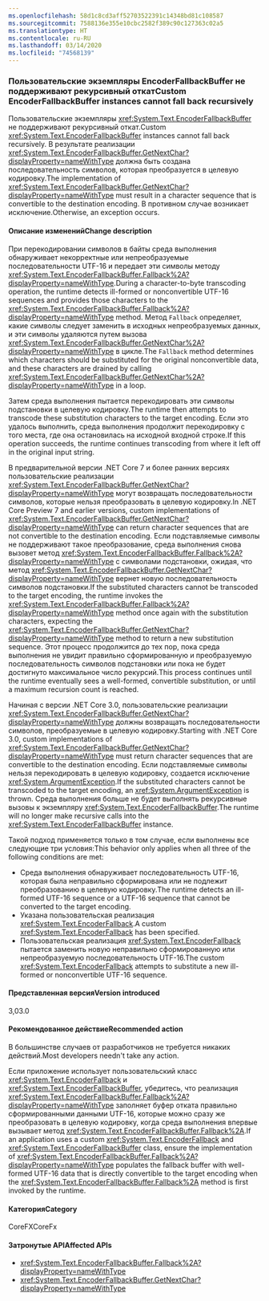 ```yaml
---
ms.openlocfilehash: 58d1c8cd3aff52703522391c14348bd81c108587
ms.sourcegitcommit: 7588136e355e10cbc2582f389c90c127363c02a5
ms.translationtype: HT
ms.contentlocale: ru-RU
ms.lasthandoff: 03/14/2020
ms.locfileid: "74568139"
---
```

### <a name="custom-encoderfallbackbuffer-instances-cannot-fall-back-recursively"></a><span data-ttu-id="12952-101">Пользовательские экземпляры EncoderFallbackBuffer не поддерживают рекурсивный откат</span><span class="sxs-lookup"><span data-stu-id="12952-101">Custom EncoderFallbackBuffer instances cannot fall back recursively</span></span>

<span data-ttu-id="12952-102">Пользовательские экземпляры <xref:System.Text.EncoderFallbackBuffer> не поддерживают рекурсивный откат.</span><span class="sxs-lookup"><span data-stu-id="12952-102">Custom <xref:System.Text.EncoderFallbackBuffer> instances cannot fall back recursively.</span></span> <span data-ttu-id="12952-103">В результате реализации <xref:System.Text.EncoderFallbackBuffer.GetNextChar?displayProperty=nameWithType> должна быть создана последовательность символов, которая преобразуется в целевую кодировку.</span><span class="sxs-lookup"><span data-stu-id="12952-103">The implementation of <xref:System.Text.EncoderFallbackBuffer.GetNextChar?displayProperty=nameWithType> must result in a character sequence that is convertible to the destination encoding.</span></span> <span data-ttu-id="12952-104">В противном случае возникает исключение.</span><span class="sxs-lookup"><span data-stu-id="12952-104">Otherwise, an exception occurs.</span></span>

#### <a name="change-description"></a><span data-ttu-id="12952-105">Описание изменений</span><span class="sxs-lookup"><span data-stu-id="12952-105">Change description</span></span>

<span data-ttu-id="12952-106">При перекодировании символов в байты среда выполнения обнаруживает некорректные или непреобразуемые последовательности UTF-16 и передает эти символы методу <xref:System.Text.EncoderFallbackBuffer.Fallback%2A?displayProperty=nameWithType>.</span><span class="sxs-lookup"><span data-stu-id="12952-106">During a character-to-byte transcoding operation, the runtime detects ill-formed or nonconvertible UTF-16 sequences and provides those characters to the <xref:System.Text.EncoderFallbackBuffer.Fallback%2A?displayProperty=nameWithType> method.</span></span> <span data-ttu-id="12952-107">Метод `Fallback` определяет, какие символы следует заменить в исходных непреобразуемых данных, и эти символы удаляются путем вызова <xref:System.Text.EncoderFallbackBuffer.GetNextChar%2A?displayProperty=nameWithType> в цикле.</span><span class="sxs-lookup"><span data-stu-id="12952-107">The `Fallback` method determines which characters should be substituted for the original nonconvertible data, and these characters are drained by calling <xref:System.Text.EncoderFallbackBuffer.GetNextChar%2A?displayProperty=nameWithType> in a loop.</span></span>

<span data-ttu-id="12952-108">Затем среда выполнения пытается перекодировать эти символы подстановки в целевую кодировку.</span><span class="sxs-lookup"><span data-stu-id="12952-108">The runtime then attempts to transcode these substitution characters to the target encoding.</span></span> <span data-ttu-id="12952-109">Если это удалось выполнить, среда выполнения продолжит перекодировку с того места, где она остановилась на исходной входной строке.</span><span class="sxs-lookup"><span data-stu-id="12952-109">If this operation succeeds, the runtime continues transcoding from where it left off in the original input string.</span></span>

<span data-ttu-id="12952-110">В предварительной версии .NET Core 7 и более ранних версиях пользовательские реализации <xref:System.Text.EncoderFallbackBuffer.GetNextChar?displayProperty=nameWithType> могут возвращать последовательности символов, которые нельзя преобразовать в целевую кодировку.</span><span class="sxs-lookup"><span data-stu-id="12952-110">In .NET Core Preview 7 and earlier versions, custom implementations of <xref:System.Text.EncoderFallbackBuffer.GetNextChar?displayProperty=nameWithType> can return character sequences that are not convertible to the destination encoding.</span></span> <span data-ttu-id="12952-111">Если подставляемые символы не поддерживают такое преобразование, среда выполнения снова вызовет метод <xref:System.Text.EncoderFallbackBuffer.Fallback%2A?displayProperty=nameWithType> с символами подстановки, ожидая, что метод <xref:System.Text.EncoderFallbackBuffer.GetNextChar?displayProperty=nameWithType> вернет новую последовательность символов подстановки.</span><span class="sxs-lookup"><span data-stu-id="12952-111">If the substituted characters cannot be transcoded to the target encoding, the runtime invokes the <xref:System.Text.EncoderFallbackBuffer.Fallback%2A?displayProperty=nameWithType> method once again with the substitution characters, expecting the <xref:System.Text.EncoderFallbackBuffer.GetNextChar?displayProperty=nameWithType> method to return a new substitution sequence.</span></span> <span data-ttu-id="12952-112">Этот процесс продолжится до тех пор, пока среда выполнения не увидит правильно сформированную и преобразуемую последовательность символов подстановки или пока не будет достигнуто максимальное число рекурсий.</span><span class="sxs-lookup"><span data-stu-id="12952-112">This process continues until the runtime eventually sees a well-formed, convertible substitution, or until a maximum recursion count is reached.</span></span>

<span data-ttu-id="12952-113">Начиная с версии .NET Core 3.0, пользовательские реализации <xref:System.Text.EncoderFallbackBuffer.GetNextChar?displayProperty=nameWithType> должны возвращать последовательности символов, преобразуемые в целевую кодировку.</span><span class="sxs-lookup"><span data-stu-id="12952-113">Starting with .NET Core 3.0, custom implementations of <xref:System.Text.EncoderFallbackBuffer.GetNextChar?displayProperty=nameWithType> must return character sequences that are convertible to the destination encoding.</span></span> <span data-ttu-id="12952-114">Если подставляемые символы нельзя перекодировать в целевую кодировку, создается исключение <xref:System.ArgumentException>.</span><span class="sxs-lookup"><span data-stu-id="12952-114">If the substituted characters cannot be transcoded to the target encoding, an <xref:System.ArgumentException> is thrown.</span></span> <span data-ttu-id="12952-115">Среда выполнения больше не будет выполнять рекурсивные вызовы к экземпляру <xref:System.Text.EncoderFallbackBuffer>.</span><span class="sxs-lookup"><span data-stu-id="12952-115">The runtime will no longer make recursive calls into the <xref:System.Text.EncoderFallbackBuffer> instance.</span></span>

<span data-ttu-id="12952-116">Такой подход применяется только в том случае, если выполнены все следующие три условия:</span><span class="sxs-lookup"><span data-stu-id="12952-116">This behavior only applies when all three of the following conditions are met:</span></span>

- <span data-ttu-id="12952-117">Среда выполнения обнаруживает последовательность UTF-16, которая была неправильно сформирована или не подлежит преобразованию в целевую кодировку.</span><span class="sxs-lookup"><span data-stu-id="12952-117">The runtime detects an ill-formed UTF-16 sequence or a UTF-16 sequence that cannot be converted to the target encoding.</span></span>
- <span data-ttu-id="12952-118">Указана пользовательская реализация <xref:System.Text.EncoderFallback>.</span><span class="sxs-lookup"><span data-stu-id="12952-118">A custom <xref:System.Text.EncoderFallback> has been specified.</span></span>
- <span data-ttu-id="12952-119">Пользовательская реализация <xref:System.Text.EncoderFallback> пытается заменить новую неправильно сформированную или непреобразуемую последовательность UTF-16.</span><span class="sxs-lookup"><span data-stu-id="12952-119">The custom <xref:System.Text.EncoderFallback> attempts to substitute a new ill-formed or nonconvertible UTF-16 sequence.</span></span>

#### <a name="version-introduced"></a><span data-ttu-id="12952-120">Представленная версия</span><span class="sxs-lookup"><span data-stu-id="12952-120">Version introduced</span></span>

<span data-ttu-id="12952-121">3,0</span><span class="sxs-lookup"><span data-stu-id="12952-121">3.0</span></span>

#### <a name="recommended-action"></a><span data-ttu-id="12952-122">Рекомендованное действие</span><span class="sxs-lookup"><span data-stu-id="12952-122">Recommended action</span></span>

<span data-ttu-id="12952-123">В большинстве случаев от разработчиков не требуется никаких действий.</span><span class="sxs-lookup"><span data-stu-id="12952-123">Most developers needn't take any action.</span></span>

<span data-ttu-id="12952-124">Если приложение использует пользовательский класс <xref:System.Text.EncoderFallback> и <xref:System.Text.EncoderFallbackBuffer>, убедитесь, что реализация <xref:System.Text.EncoderFallbackBuffer.Fallback%2A?displayProperty=nameWithType> заполняет буфер отката правильно сформированными данными UTF-16, которые можно сразу же преобразовать в целевую кодировку, когда среда выполнения впервые вызывает метод <xref:System.Text.EncoderFallbackBuffer.Fallback%2A>.</span><span class="sxs-lookup"><span data-stu-id="12952-124">If an application uses a custom <xref:System.Text.EncoderFallback> and <xref:System.Text.EncoderFallbackBuffer> class, ensure the implementation of <xref:System.Text.EncoderFallbackBuffer.Fallback%2A?displayProperty=nameWithType> populates the fallback buffer with well-formed UTF-16 data that is directly convertible to the target encoding when the <xref:System.Text.EncoderFallbackBuffer.Fallback%2A> method is first invoked by the runtime.</span></span>

#### <a name="category"></a><span data-ttu-id="12952-125">Категория</span><span class="sxs-lookup"><span data-stu-id="12952-125">Category</span></span>

<span data-ttu-id="12952-126">CoreFX</span><span class="sxs-lookup"><span data-stu-id="12952-126">CoreFx</span></span>

#### <a name="affected-apis"></a><span data-ttu-id="12952-127">Затронутые API</span><span class="sxs-lookup"><span data-stu-id="12952-127">Affected APIs</span></span>

- <xref:System.Text.EncoderFallbackBuffer.Fallback%2A?displayProperty=nameWithType>
- <xref:System.Text.EncoderFallbackBuffer.GetNextChar?displayProperty=nameWithType>

<!--

### Affected APIs

- `Overload:System.Text.EncoderFallbackBuffer.Fallback`
- `M:System.Text.EncoderFallbackBuffer.GetNextChar`

-->
